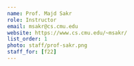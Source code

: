 ```yaml
---
name: Prof. Majd Sakr
role: Instructor
email: msakr@cs.cmu.edu
website: https://www.cs.cmu.edu/~msakr/
list_order: 1
photo: staff/prof-sakr.png
staff_for: [f22]
---
```

